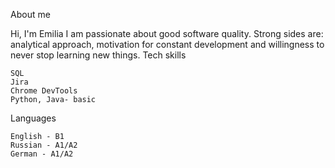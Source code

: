 
About me

Hi, I'm Emilia I am passionate about good software quality. Strong sides are: analytical approach, motivation for constant development and willingness to never stop learning new things. 
Tech skills

    SQL
    Jira
    Chrome DevTools
    Python, Java- basic

Languages

    English - B1
    Russian - A1/A2
    German - A1/A2
